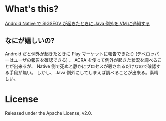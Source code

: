 # What's this?
[Android Native で SIGSEGV が起きたときに Java 例外を VM に通知する](http://d.hatena.ne.jp/s5r/20120726/1343305884)

## なにが嬉しいの?
Android だと例外が起きたときに Play マーケットに報告できたり (デベロッパーはユーザの報告を確認できる) 、 ACRA を使って例外が起きた状況を調べることが出来るが、 Native 側で死ぬと静かにプロセスが殺されるだけなので確認する手段が無い。
しかし、 Java 例外にしてしまえば調べることが出来る。素晴しい。

# License
Released under the Apache License, v2.0.

